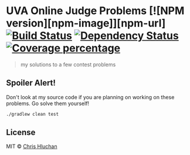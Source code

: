 # UVA Online Judge Problems [![NPM version][npm-image]][npm-url] [![Build Status][travis-image]][travis-url] [![Dependency Status][daviddm-image]][daviddm-url] [![Coverage percentage][coveralls-image]][coveralls-url]
> my solutions to a few contest problems

## Spoiler Alert!
Don't look at my source code if you are planning on working on these problems. Go solve them yourself!

```bash
./gradlew clean test
```

## License

MIT © [Chris Hluchan]()

[travis-image]: https://travis-ci.org/chluchan/UVa-Problems.svg?branch=master
[travis-url]: https://travis-ci.org/chluchan/UVa-Problems
[daviddm-image]: https://david-dm.org/chluchan/UVa-Problems.svg?theme=shields.io
[daviddm-url]: https://david-dm.org/chluchan/UVa-Problems
[coveralls-image]: https://coveralls.io/repos/chluchan/UVa-Problems/badge.svg
[coveralls-url]: https://coveralls.io/r/chluchan/UVa-Problems
